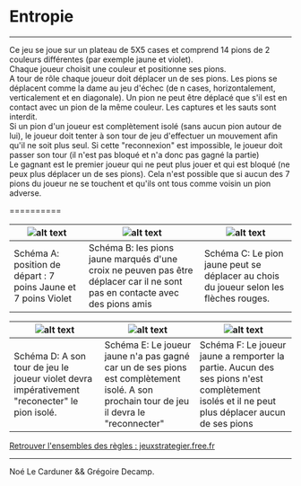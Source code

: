 # Entropie	
--------------------	


Ce jeu se joue sur un plateau de 5X5 cases et comprend 14 pions de 2 couleurs différentes (par
exemple jaune et violet).	
Chaque joueur choisit une couleur et positionne ses pions.	
A tour de rôle chaque joueur doit déplacer un de ses pions. Les pions se déplacent comme la dame
au jeu d'échec (de n cases, horizontalement, verticalement et en diagonale). Un pion ne peut être
déplacé que s'il est en contact avec un pion de la même couleur. Les captures et les sauts
sont interdit.	
Si un pion d'un joueur est complètement isolé (sans aucun pion autour de lui), le joueur doit tenter à
son tour de jeu d'effectuer un mouvement afin qu'il ne soit plus seul. Si cette
"reconnexion" est impossible, le joueur doit passer son tour (il n'est pas bloqué et n'a donc pas
gagné la partie)	
Le gagnant est le premier joueur qui ne peut plus jouer et qui est bloqué (ne peux plus déplacer un
de ses pions). Cela n'est possible que si aucun des 7 pions du joueur ne se touchent et qu'ils ont tous
comme voisin un pion adverse.	

			
				
==========

![alt text](http://jeuxstrategieter.free.fr/jeu_entropie/ex1.jpg) | ![alt text](http://jeuxstrategieter.free.fr/jeu_entropie/ex4.gif) | ![alt text](http://jeuxstrategieter.free.fr/jeu_entropie/ex3.gif) |
| --------------------------- |----------------|--------------------|
|Schéma A: position de départ : 7 poins Jaune et 7 poins Violet| Schéma B: les pions jaune marqués d'une croix ne peuven pas être déplacer car il ne sont pas en contacte avec des pions amis | Schéma C: Le pion jaune peut se déplacer au chois du joueur selon les flèches rouges. | 

	
![alt text](http://jeuxstrategieter.free.fr/jeu_entropie/ex2.gif) | ![alt text](http://jeuxstrategieter.free.fr/jeu_entropie/ex6.gif) | ![alt text](http://jeuxstrategieter.free.fr/jeu_entropie/ex5.gif)|	
|-------|---------|----------|
|Schéma D: A son tour de jeu le joueur violet devra impérativement "reconecter" le pion isolé. | Schéma E: Le joueur jaune n'a pas gagné car un de ses pions est complètement isolé. A son prochain tour de jeu il devra le "reconnecter" | Schéma F: Le joueur jaune a remporter la partie. Aucun des ses pions n'est complètement isolés et il ne peut plus déplacer aucun de ses pions|

		
		
[Retrouver l'ensembles des règles : jeuxstrategier.free.fr](http://jeuxstrategieter.free.fr/Entropie_complet.php)

		
------------------------------------------------------------	
Noé Le Carduner && Grégoire Decamp.
